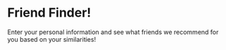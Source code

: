 # Friend Finder!


Enter your personal information and see what friends we recommend for you based on your similarities!
